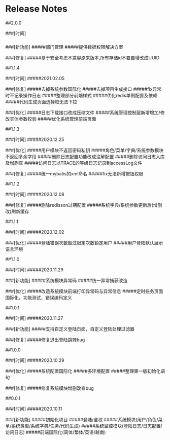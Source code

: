 # Release Notes
  
##2.0.0

###[时间]
#####

###[新功能]
#####部门管理
#####提供数据权限解决方案

###[修复]
#####基于安全考虑不兼容原来版本,所有存储id不要自增改成UUID


##1.1.4

###[时间]
#####2021.02.05

###[修复]
#####去掉系统参数国际化
#####去掉项目生成接口
#####fix异常时不记录操作日志
#####整理部分前端样式
#####优化redis单例配置及依赖
#####代码生成页面选择框无法下拉

###[优化]
#####日志下载接口改成压缩文件
#####系统管理控制层新增增加/修改实体参数校验
#####优化系统管理前端页面

##1.1.3

###[时间]
#####2020.12.25

###[优化]
#####用户模块不返回密码私钥
#####角色/菜单/字典/系统参数模块不返回多余字段
#####删除日志配置功能改成注解配置
#####删除访问日志入库及增删查
#####访问日志以TRACE的等级日志记录到accessLog文件

###[修复]
#####统一mybatis的xml命名
#####fix无法新增按钮权限


##1.1.2

###[时间]
#####2020.12.08

###[修复]
#####删除redisson过期配置
#####系统字典/系统参数更新后(增删改)刷新缓存


##1.1.1

###[时间]
#####2020.12.02

###[优化]
#####登陆错误次数超过限定次数锁定用户
#####用户登陆默认展示语言环境

  
##1.1.0

###[时间]
#####2020.11.29

###[新功能]
#####系统模块异常码
#####统一异常捕获改造

###[优化]
#####改造系统模块前端打印异常码与异常信息
#####定时任务页面国际化，功能测试，错误编码定义

  
##1.0.1

###[时间]
#####2020.11.27

###[新功能]
#####支持自定义登陆页面，自定义登陆处理过滤器

###[修复]
#####修复退出登陆跳转bug
  
  
##1.0.0

###[时间]
#####2020.10.29

###[优化]
#####系统配置国际化
#####多环境配置
#####整理第一版初始化语句

###[修复]
#####修复系统模块增删改查bug

  
##0.0.1

###[时间]
#####2020.10.11

###[新功能]
#####初始化项目
#####登陆/鉴权
#####系统模块(用户/角色/菜单/系统类型/系统字典/任务/代码生成)
#####系统监控模块(登陆日志/日志配置/访问日志)
#####前端国际化(简体/繁体/英语/越南)